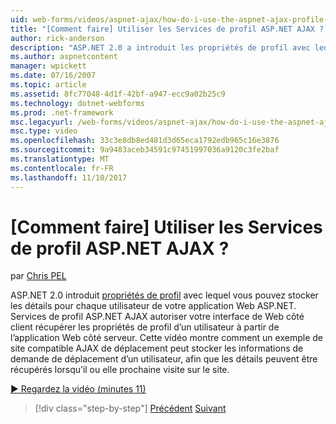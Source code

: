 ```yaml
---
uid: web-forms/videos/aspnet-ajax/how-do-i-use-the-aspnet-ajax-profile-services
title: "[Comment faire] Utiliser les Services de profil ASP.NET AJAX ? | Microsoft Docs"
author: rick-anderson
description: "ASP.NET 2.0 a introduit les propriétés de profil avec lequel vous pouvez stocker les détails pour chaque utilisateur de votre application Web ASP.NET. Autoriser les Services de profil ASP.NET AJAX..."
ms.author: aspnetcontent
manager: wpickett
ms.date: 07/16/2007
ms.topic: article
ms.assetid: 8fc77048-4d1f-42bf-a947-ecc9a02b25c9
ms.technology: dotnet-webforms
ms.prod: .net-framework
msc.legacyurl: /web-forms/videos/aspnet-ajax/how-do-i-use-the-aspnet-ajax-profile-services
msc.type: video
ms.openlocfilehash: 33c3e8db8ed481d3d65eca1792edb965c16e3876
ms.sourcegitcommit: 9a9483aceb34591c97451997036a9120c3fe2baf
ms.translationtype: MT
ms.contentlocale: fr-FR
ms.lasthandoff: 11/10/2017
---
```

<a name="how-do-i-use-the-aspnet-ajax-profile-services"></a>[Comment faire] Utiliser les Services de profil ASP.NET AJAX ?
====================
par [Chris PEL](https://twitter.com/chrispels)

ASP.NET 2.0 introduit [propriétés de profil](https://msdn.microsoft.com/en-us/library/at64shx3.aspx) avec lequel vous pouvez stocker les détails pour chaque utilisateur de votre application Web ASP.NET. Services de profil ASP.NET AJAX autoriser votre interface de Web côté client récupérer les propriétés de profil d’un utilisateur à partir de l’application Web côté serveur. Cette vidéo montre comment un exemple de site compatible AJAX de déplacement peut stocker les informations de demande de déplacement d’un utilisateur, afin que les détails peuvent être récupérés lorsqu’il ou elle prochaine visite sur le site.

[&#9654; Regardez la vidéo (minutes 11)](https://channel9.msdn.com/Blogs/ASP-NET-Site-Videos/how-do-i-use-the-aspnet-ajax-profile-services)

>[!div class="step-by-step"]
[Précédent](how-do-i-use-other-javascript-user-interface-libraries-with-aspnet-ajax.md)
[Suivant](how-do-i-debug-aspnet-ajax-applications-using-visual-studio-2005.md)
